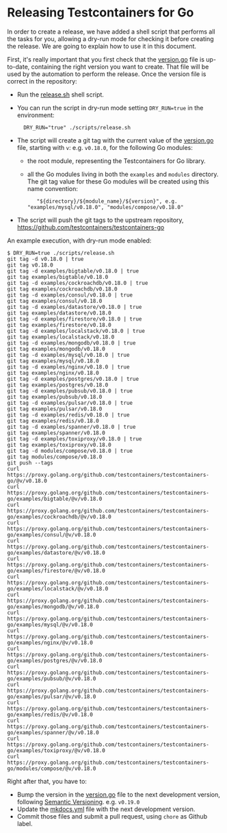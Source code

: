# Releasing Testcontainers for Go

In order to create a release, we have added a shell script that performs all the tasks for you, allowing a dry-run mode for checking it before creating the release. We are going to explain how to use it in this document.

First, it's really important that you first check that the [version.go](./internal/version.go) file is up-to-date, containing the right version you want to create. That file will be used by the automation to perform the release.
Once the version file is correct in the repository:

- Run the [release.sh](./scripts/release.sh) shell script.
- You can run the script in dry-run mode setting `DRY_RUN=true` in the environment:

        DRY_RUN="true" ./scripts/release.sh

- The script will create a git tag with the current value of the [version.go](./internal/version.go) file, starting with `v`: e.g. `v0.18.0`, for the following Go modules:
    - the root module, representing the Testcontainers for Go library.
    - all the Go modules living in both the `examples` and `modules` directory. The git tag value for these Go modules will be created using this name convention:

             "${directory}/${module_name}/${version}", e.g. "examples/mysql/v0.18.0", "modules/compose/v0.18.0"

- The script will push the git tags to the upstream repository, https://github.com/testcontainers/testcontainers-go

An example execution, with dry-run mode enabled:

```
$ DRY_RUN=true ./scripts/release.sh       
git tag -d v0.18.0 | true
git tag v0.18.0
git tag -d examples/bigtable/v0.18.0 | true
git tag examples/bigtable/v0.18.0
git tag -d examples/cockroachdb/v0.18.0 | true
git tag examples/cockroachdb/v0.18.0
git tag -d examples/consul/v0.18.0 | true
git tag examples/consul/v0.18.0
git tag -d examples/datastore/v0.18.0 | true
git tag examples/datastore/v0.18.0
git tag -d examples/firestore/v0.18.0 | true
git tag examples/firestore/v0.18.0
git tag -d examples/localstack/v0.18.0 | true
git tag examples/localstack/v0.18.0
git tag -d examples/mongodb/v0.18.0 | true
git tag examples/mongodb/v0.18.0
git tag -d examples/mysql/v0.18.0 | true
git tag examples/mysql/v0.18.0
git tag -d examples/nginx/v0.18.0 | true
git tag examples/nginx/v0.18.0
git tag -d examples/postgres/v0.18.0 | true
git tag examples/postgres/v0.18.0
git tag -d examples/pubsub/v0.18.0 | true
git tag examples/pubsub/v0.18.0
git tag -d examples/pulsar/v0.18.0 | true
git tag examples/pulsar/v0.18.0
git tag -d examples/redis/v0.18.0 | true
git tag examples/redis/v0.18.0
git tag -d examples/spanner/v0.18.0 | true
git tag examples/spanner/v0.18.0
git tag -d examples/toxiproxy/v0.18.0 | true
git tag examples/toxiproxy/v0.18.0
git tag -d modules/compose/v0.18.0 | true
git tag modules/compose/v0.18.0
git push --tags
curl https://proxy.golang.org/github.com/testcontainers/testcontainers-go/@v/v0.18.0
curl https://proxy.golang.org/github.com/testcontainers/testcontainers-go/examples/bigtable/@v/v0.18.0
curl https://proxy.golang.org/github.com/testcontainers/testcontainers-go/examples/cockroachdb/@v/v0.18.0
curl https://proxy.golang.org/github.com/testcontainers/testcontainers-go/examples/consul/@v/v0.18.0
curl https://proxy.golang.org/github.com/testcontainers/testcontainers-go/examples/datastore/@v/v0.18.0
curl https://proxy.golang.org/github.com/testcontainers/testcontainers-go/examples/firestore/@v/v0.18.0
curl https://proxy.golang.org/github.com/testcontainers/testcontainers-go/examples/localstack/@v/v0.18.0
curl https://proxy.golang.org/github.com/testcontainers/testcontainers-go/examples/mongodb/@v/v0.18.0
curl https://proxy.golang.org/github.com/testcontainers/testcontainers-go/examples/mysql/@v/v0.18.0
curl https://proxy.golang.org/github.com/testcontainers/testcontainers-go/examples/nginx/@v/v0.18.0
curl https://proxy.golang.org/github.com/testcontainers/testcontainers-go/examples/postgres/@v/v0.18.0
curl https://proxy.golang.org/github.com/testcontainers/testcontainers-go/examples/pubsub/@v/v0.18.0
curl https://proxy.golang.org/github.com/testcontainers/testcontainers-go/examples/pulsar/@v/v0.18.0
curl https://proxy.golang.org/github.com/testcontainers/testcontainers-go/examples/redis/@v/v0.18.0
curl https://proxy.golang.org/github.com/testcontainers/testcontainers-go/examples/spanner/@v/v0.18.0
curl https://proxy.golang.org/github.com/testcontainers/testcontainers-go/examples/toxiproxy/@v/v0.18.0
curl https://proxy.golang.org/github.com/testcontainers/testcontainers-go/modules/compose/@v/v0.18.0
```

Right after that, you have to:
- Bump the version in the [version.go](./internal/version.go) file to the next development version, following [Semantic Versioning](https://semver.org). e.g. `v0.19.0`
- Update the [mkdocs.yml](./mkdocs.yml) file with the next development version.
- Commit those files and submit a pull request, using `chore` as Github label.

